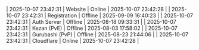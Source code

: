 | 2025-10-07 23:42:31 | Website | Online | 2025-10-07 23:42:28 |
| 2025-10-07 23:42:31 | Registration | Offline | 2025-09-09 16:40:23 |
| 2025-10-07 23:42:31 | Auth Server | Offline | 2025-08-18 09:33:31 |
| 2025-10-07 23:42:31 | Kezan (PvE) | Offline | 2025-08-03 17:58:02 |
| 2025-10-07 23:42:31 | Gurubashi (PvP) | Offline | 2025-08-23 21:44:06 |
| 2025-10-07 23:42:31 | Cloudflare | Online | 2025-10-07 23:42:28 |
